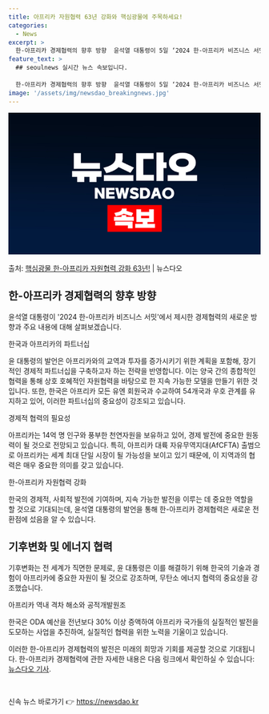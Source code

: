 ```yaml
---
title: 아프리카 자원협력 63년 강화와 핵심광물에 주목하세요!
categories:
  - News
excerpt: >
  한-아프리카 경제협력의 향후 방향  윤석열 대통령이 5일 ‘2024 한-아프리카 비즈니스 서밋’에 참석하여 …
feature_text: >
  ## seoulnews 실시간 뉴스 속보입니다.

  한-아프리카 경제협력의 향후 방향  윤석열 대통령이 5일 ‘2024 한-아프리카 비즈니스 서밋’에 참석하여 …
image: '/assets/img/newsdao_breakingnews.jpg'
---
```


![뉴스다오 속보](/assets/img/newsdao_breakingnews.jpg)

<p>출처: <a href="https://newsdao.kr/4115" rel="dofollow">핵심광물 한-아프리카 자원협력 강화 63년!</a> | 뉴스다오</p>

<h2 data-ke-size="size28">한-아프리카 경제협력의 향후 방향</h2>
윤석열 대통령이 '2024 한-아프리카 비즈니스 서밋'에서 제시한 경제협력의 새로운 방향과 주요 내용에 대해 살펴보겠습니다.

<p data-ke-size="size16">한국과 아프리카의 파트너십</p>
윤 대통령의 발언은 아프리카와의 교역과 투자를 증가시키기 위한 계획을 포함해, 장기적인 경제적 파트너십을 구축하고자 하는 전략을 반영합니다. 이는 양국 간의 종합적인 협력을 통해 상호 호혜적인 자원협력을 바탕으로 한 지속 가능한 모델을 만들기 위한 것입니다. 또한, 한국은 아프리카 모든 유엔 회원국과 수교하여 54개국과 우호 관계를 유지하고 있어, 이러한 파트너십의 중요성이 강조되고 있습니다.

<p data-ke-size="size16">경제적 협력의 필요성</p>
아프리카는 14억 명 인구와 풍부한 천연자원을 보유하고 있어, 경제 발전에 중요한 원동력이 될 것으로 전망되고 있습니다. 특히, 아프리카 대륙 자유무역지대(AfCFTA) 출범으로 아프리카는 세계 최대 단일 시장이 될 가능성을 보이고 있기 때문에, 이 지역과의 협력은 매우 중요한 의미를 갖고 있습니다.

<p data-ke-size="size16">한-아프리카 자원협력 강화</p>
한국의 경제적, 사회적 발전에 기여하며, 지속 가능한 발전을 이루는 데 중요한 역할을 할 것으로 기대되는데, 윤석열 대통령의 발언을 통해 한-아프리카 경제협력은 새로운 전환점에 섰음을 알 수 있습니다.

<h2 data-ke-size="size28">기후변화 및 에너지 협력</h2>
기후변화는 전 세계가 직면한 문제로, 윤 대통령은 이를 해결하기 위해 한국의 기술과 경험이 아프리카에 중요한 자원이 될 것으로 강조하며, 무탄소 에너지 협력의 중요성을 강조했습니다.

<p data-ke-size="size16">아프리카 역내 격차 해소와 공적개발원조</p>
한국은 ODA 예산을 전년보다 30% 이상 증액하여 아프리카 국가들의 실질적인 발전을 도모하는 사업을 추진하여, 실질적인 협력을 위한 노력을 기울이고 있습니다.

이러한 한-아프리카 경제협력의 발전은 미래의 희망과 기회를 제공할 것으로 기대됩니다. 한-아프리카 경제협력에 관한 자세한 내용은 다음 링크에서 확인하실 수 있습니다: <a href="https://newsdao.kr/4115" target="_blank">뉴스다오 기사</a>.

<p data-ke-size="size16">&nbsp;</p> 

신속 뉴스 바로가기 👉 <a href="https://newsdao.kr" rel="dofollow">https://newsdao.kr</a>


